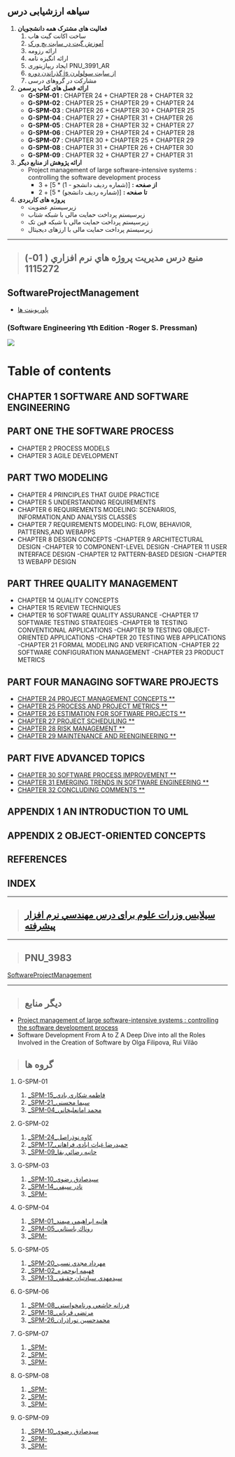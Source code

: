 ## سیاهه ارزشیابی درس
1. **فعالیت های مشترک همه دانشجویان**
    1. ساخت اکانت گیت هاب
    2. [آموزش گیت در سایت پچ ورک](http://jlord.us/patchwork/)
    3. ارائه رزومه
    4. ارائه انگیزه نامه
    5. ایجاد ریپازیتوری PNU_3991_AR
    6. [گذراندن دوره js از سایت سولولرن](http://Sololearn.com)
    7. مشارکت در گروهای درسی
2. **ارائه فصل های کتاب پرسمن**  
    - **G-SPM-01** : CHAPTER 24 + CHAPTER 28 + CHAPTER 32
    - **G-SPM-02** : CHAPTER 25 + CHAPTER 29 + CHAPTER 24	
    - **G-SPM-03** : CHAPTER 26 + CHAPTER 30 + CHAPTER 25
    - **G-SPM-04** : CHAPTER 27 + CHAPTER 31 + CHAPTER 26	
    - **G-SPM-05** : CHAPTER 28 + CHAPTER 32 + CHAPTER 27	
    - **G-SPM-06** : CHAPTER 29 + CHAPTER 24 + CHAPTER 28	
    - **G-SPM-07** : CHAPTER 30 + CHAPTER 25 + CHAPTER 29
    - **G-SPM-08** : CHAPTER 31 + CHAPTER 26 + CHAPTER 30
    - **G-SPM-09** : CHAPTER 32 + CHAPTER 27 + CHAPTER 31
3. **ارائه پژوهش از منابع دیگر**  
    - Project management of large software-intensive systems : controlling the software development process
        - **از صفحه :** [(شماره ردیف دانشجو - 1) * 5] + 3
        - **تا صفحه :**  [(شماره ردیف دانشجو) * 5] + 2
4. **پروژه های کاربردی**  
   - زیرسیستم عضویت
   - زیرسیستم پرداخت حمایت مالی با شبکه شتاب
   - زیرسیستم پرداخت حمایت مالی با شبکه فین تک
   - زیرسیستم پرداخت حمایت مالی با ارزهای دیجیتال	

---------------
>## (منبع درس  مديريت پروژه هاي نرم افزاري (   01-1115272


## SoftwareProjectManagement

- [پاورپوینت ها](http://ceit.aut.ac.ir/~91131079/SE2/SE2%20Website/Other%20Slides/Pressman7.rar)

###    (Software Engineering ٧th Edition -Roger S. Pressman)
<a href="http://engineersrepository.blog.ir/post/15"><img src="https://github.com/AliRazavi-edu/PNU_3991/blob/master/_Image/software.png"> </a>
# Table of contents
## CHAPTER 1 SOFTWARE AND SOFTWARE ENGINEERING 

## PART ONE THE SOFTWARE PROCESS 
- CHAPTER 2 PROCESS MODELS
- CHAPTER 3 AGILE DEVELOPMENT

## PART TWO MODELING
- CHAPTER 4 PRINCIPLES THAT GUIDE PRACTICE
- CHAPTER 5 UNDERSTANDING REQUIREMENTS
- CHAPTER 6 REQUIREMENTS MODELING: SCENARIOS, INFORMATION,AND ANALYSIS CLASSES
- CHAPTER 7 REQUIREMENTS MODELING: FLOW, BEHAVIOR, PATTERNS,AND WEBAPPS
- CHAPTER 8 DESIGN CONCEPTS
-CHAPTER 9 ARCHITECTURAL DESIGN
-CHAPTER 10 COMPONENT-LEVEL DESIGN
-CHAPTER 11 USER INTERFACE DESIGN
-CHAPTER 12 PATTERN-BASED DESIGN
-CHAPTER 13 WEBAPP DESIGN

## PART THREE QUALITY MANAGEMENT
- CHAPTER 14 QUALITY CONCEPTS
- CHAPTER 15 REVIEW TECHNIQUES
- CHAPTER 16 SOFTWARE QUALITY ASSURANCE
-CHAPTER 17 SOFTWARE TESTING STRATEGIES
-CHAPTER 18 TESTING CONVENTIONAL APPLICATIONS
-CHAPTER 19 TESTING OBJECT-ORIENTED APPLICATIONS
-CHAPTER 20 TESTING WEB APPLICATIONS
-CHAPTER 21 FORMAL MODELING AND VERIFICATION
-CHAPTER 22 SOFTWARE CONFIGURATION MANAGEMENT
-CHAPTER 23 PRODUCT METRICS
## PART FOUR MANAGING SOFTWARE PROJECTS
- [CHAPTER 24 PROJECT MANAGEMENT CONCEPTS **]()
- [CHAPTER 25 PROCESS AND PROJECT METRICS **]()
- [CHAPTER 26 ESTIMATION FOR SOFTWARE PROJECTS **]()
- [CHAPTER 27 PROJECT SCHEDULING **]()
- [CHAPTER 28 RISK MANAGEMENT **]()
- [CHAPTER 29 MAINTENANCE AND REENGINEERING **]()
## PART FIVE ADVANCED TOPICS
- [CHAPTER 30 SOFTWARE PROCESS IMPROVEMENT **]()
- [CHAPTER 31 EMERGING TRENDS IN SOFTWARE ENGINEERING **]()
- [CHAPTER 32 CONCLUDING COMMENTS **]()
## APPENDIX 1 AN INTRODUCTION TO UML
## APPENDIX 2 OBJECT-ORIENTED CONCEPTS
## REFERENCES
## INDEX
   
----------------------
>## [سیلابس وزرات علوم برای درس مهندسي نرم افزار پيشرفته](https://github.com/AliRazavi-edu/PNU_3991/blob/master/_Syllabus/Educ_1140_0_SPM.pdf)  

--------------------

> ## PNU_3983
[SoftwareProjectManagement](https://github.com/AliRazavi-edu/PNU_3983/tree/master/SoftwareProjectManagement)

---------------------------

> ## دیگر منابع

- [Project management of large software-intensive systems : controlling the software development process](http://31.42.184.140/main/2478000/95240d2f4cf0a87af846310e0d568ab1/Gechman%2C%20Marvin%20-%20Project%20management%20of%20large%20software-intensive%20systems%20_%20controlling%20the%20software%20development%20process-CRC%20Press%20%282019%29.pdf)
- Software Development From A to Z A Deep Dive into all the Roles Involved in the Creation of Software by Olga Filipova, Rui Vilão

> ## گروه ها

1. G-SPM-01    
    1. [_SPM-15_فاطمه شكاري بادي](https://github.com/AliRazavi-edu/PNU_3991/tree/master/_MSc/SoftwareProjectManagement/15_%D9%81%D8%A7%D8%B7%D9%85%D9%87%20%D8%B4%D9%83%D8%A7%D8%B1%D9%8A%20%D8%A8%D8%A7%D8%AF%D9%8A)       
    1. [_SPM-21_سيما محسني](https://github.com/AliRazavi-edu/PNU_3991/tree/master/_MSc/SoftwareProjectManagement/21_%D8%B3%D9%8A%D9%85%D8%A7%20%D9%85%D8%AD%D8%B3%D9%86%D9%8A)
    1. [_SPM-04_محمد امانعليخاني](https://github.com/AliRazavi-edu/PNU_3991/tree/master/_MSc/SoftwareProjectManagement/04_%D9%85%D8%AD%D9%85%D8%AF%20%D8%A7%D9%85%D8%A7%D9%86%D8%B9%D9%84%D9%8A%D8%AE%D8%A7%D9%86%D9%8A)
    
2. G-SPM-02
    1. [_SPM-24_كاوه نوذراصل](https://github.com/AliRazavi-edu/PNU_3991/tree/master/_MSc/SoftwareProjectManagement/24_%D9%83%D8%A7%D9%88%D9%87%20%D9%86%D9%88%D8%B0%D8%B1%D8%A7%D8%B5%D9%84)    
    1. [_SPM-17_حميدرضا غياث ابادي فراهاني](https://github.com/AliRazavi-edu/PNU_3991/tree/master/_MSc/SoftwareProjectManagement/17_%D8%AD%D9%85%D9%8A%D8%AF%D8%B1%D8%B6%D8%A7%20%D8%BA%D9%8A%D8%A7%D8%AB%20%D8%A7%D8%A8%D8%A7%D8%AF%D9%8A%20%D9%81%D8%B1%D8%A7%D9%87%D8%A7%D9%86%D9%8A)    
    1. [_SPM-09_حانيه رضائي بقا](https://github.com/AliRazavi-edu/PNU_3991/tree/master/_MSc/SoftwareProjectManagement/09_%D8%AD%D8%A7%D9%86%D9%8A%D9%87%20%D8%B1%D8%B6%D8%A7%D8%A6%D9%8A%20%D8%A8%D9%82%D8%A7)
    
3. G-SPM-03
    1. [_SPM-10_سيدصادق رضوي](https://github.com/AliRazavi-edu/PNU_3991/tree/master/_MSc/SoftwareProjectManagement/10_%D8%B3%D9%8A%D8%AF%D8%B5%D8%A7%D8%AF%D9%82%20%D8%B1%D8%B6%D9%88%D9%8A)    
    1. [_SPM-14_نادر سيفي](https://github.com/AliRazavi-edu/PNU_3991/tree/master/_MSc/SoftwareProjectManagement/14_%D9%86%D8%A7%D8%AF%D8%B1%20%D8%B3%D9%8A%D9%81%D9%8A)    
    1. [_SPM-]()  
    
4. G-SPM-04
    1. [_SPM-01_هانيه ابراهيمي ميمند](https://github.com/AliRazavi-edu/PNU_3991/tree/master/_MSc/SoftwareProjectManagement/01_%D9%87%D8%A7%D9%86%D9%8A%D9%87%20%D8%A7%D8%A8%D8%B1%D8%A7%D9%87%D9%8A%D9%85%D9%8A%20%D9%85%D9%8A%D9%85%D9%86%D8%AF)    
    1. [_SPM-05_روناك باستاني](https://github.com/AliRazavi-edu/PNU_3991/tree/master/_MSc/SoftwareProjectManagement/05_%D8%B1%D9%88%D9%86%D8%A7%D9%83%20%D8%A8%D8%A7%D8%B3%D8%AA%D8%A7%D9%86%D9%8A)    
    1. [_SPM-]() 
    
5. G-SPM-05
    1. [_SPM-20_مهرداد مجدي نسب](https://github.com/AliRazavi-edu/PNU_3991/tree/master/_MSc/SoftwareProjectManagement/20_%D9%85%D9%87%D8%B1%D8%AF%D8%A7%D8%AF%20%D9%85%D8%AC%D8%AF%D9%8A%20%D9%86%D8%B3%D8%A8)   
    1. [_SPM-02_فهيمه ابوحمزه](https://github.com/AliRazavi-edu/PNU_3991/tree/master/_MSc/SoftwareProjectManagement/02_%D9%81%D9%87%D9%8A%D9%85%D9%87%20%D8%A7%D8%A8%D9%88%D8%AD%D9%85%D8%B2%D9%87)    
    1. [_SPM-13_سيدمهدي سيادتيان حقيقي](https://github.com/AliRazavi-edu/PNU_3991/tree/master/_MSc/SoftwareProjectManagement/13_%D8%B3%D9%8A%D8%AF%D9%85%D9%87%D8%AF%D9%8A%20%D8%B3%D9%8A%D8%A7%D8%AF%D8%AA%D9%8A%D8%A7%D9%86%20%D8%AD%D9%82%D9%8A%D9%82%D9%8A)
    
6. G-SPM-06
    1. [_SPM-08_فرزانه خاشعي ورنامخواستي](https://github.com/AliRazavi-edu/PNU_3991/tree/master/_MSc/SoftwareProjectManagement/08_%D9%81%D8%B1%D8%B2%D8%A7%D9%86%D9%87%20%D8%AE%D8%A7%D8%B4%D8%B9%D9%8A%20%D9%88%D8%B1%D9%86%D8%A7%D9%85%D8%AE%D9%88%D8%A7%D8%B3%D8%AA%D9%8A)    
    1. [_SPM-18_مرتضي قرباني](https://github.com/AliRazavi-edu/PNU_3991/tree/master/_MSc/SoftwareProjectManagement/18_%D9%85%D8%B1%D8%AA%D8%B6%D9%8A%20%D9%82%D8%B1%D8%A8%D8%A7%D9%86%D9%8A)    
    1. [_SPM-26_محمدحسين نوراذران](https://github.com/AliRazavi-edu/PNU_3991/tree/master/_MSc/SoftwareProjectManagement/26_%D9%85%D8%AD%D9%85%D8%AF%D8%AD%D8%B3%D9%8A%D9%86%20%D9%86%D9%88%D8%B1%D8%A7%D8%B0%D8%B1%D8%A7%D9%86) 
    
7. G-SPM-07
     1. [_SPM-]()  
    1. [_SPM-]() 
    1. [_SPM-]()  
    
8. G-SPM-08
    1. [_SPM-]()    
    1. [_SPM-]()    
    1. [_SPM-]() 
    
9. G-SPM-09
    1. [_SPM-10_سيدصادق رضوي](https://github.com/AliRazavi-edu/PNU_3991/tree/master/_MSc/SoftwareProjectManagement/10_%D8%B3%D9%8A%D8%AF%D8%B5%D8%A7%D8%AF%D9%82%20%D8%B1%D8%B6%D9%88%D9%8A)    
    1. [_SPM-]()    
    1. [_SPM-]()    
